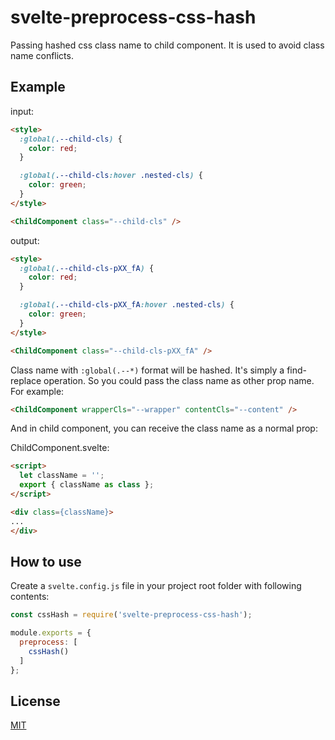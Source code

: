 # svelte-preprocess-css-hash
Passing hashed css class name to child component. It is used to avoid class name conflicts.

## Example

input:
```html
<style>
  :global(.--child-cls) {
    color: red;
  }

  :global(.--child-cls:hover .nested-cls) {
    color: green;
  }
</style>

<ChildComponent class="--child-cls" />
```

output:
```html
<style>
  :global(.--child-cls-pXX_fA) {
    color: red;
  }

  :global(.--child-cls-pXX_fA:hover .nested-cls) {
    color: green;
  }
</style>

<ChildComponent class="--child-cls-pXX_fA" />
```

Class name with `:global(.--*)` format will be hashed.
It's simply a find-replace operation. So you could pass the class name as other prop name. For example:

```html
<ChildComponent wrapperCls="--wrapper" contentCls="--content" />
```

And in child component, you can receive the class name as a normal prop:

ChildComponent.svelte:
```html
<script>
  let className = '';
  export { className as class };
</script>

<div class={className}>
...
</div>
```

## How to use

Create a `svelte.config.js` file in your project root folder with following contents:

```js
const cssHash = require('svelte-preprocess-css-hash');

module.exports = {
  preprocess: [
    cssHash()
  ]
};
```

## License
[MIT](LICENSE)
